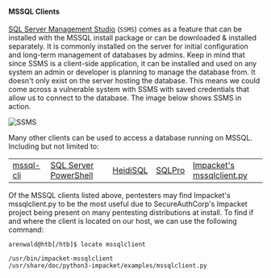 #### MSSQL Clients

[SQL Server Management Studio](https://docs.microsoft.com/en-us/sql/ssms/download-sql-server-management-studio-ssms?view=sql-server-ver15) (`SSMS`) comes as a feature that can be installed with the MSSQL install package or can be downloaded & installed separately. It is commonly installed on the server for initial configuration and long-term management of databases by admins. Keep in mind that since SSMS is a client-side application, it can be installed and used on any system an admin or developer is planning to manage the database from. It doesn't only exist on the server hosting the database. This means we could come across a vulnerable system with SSMS with saved credentials that allow us to connect to the database. The image below shows SSMS in action.

![SSMS](https://academy.hackthebox.com/storage/modules/112/ssms.png)

Many other clients can be used to access a database running on MSSQL. Including but not limited to:

||||||
|---|---|---|---|---|
|[mssql-cli](https://docs.microsoft.com/en-us/sql/tools/mssql-cli?view=sql-server-ver15)|[SQL Server PowerShell](https://docs.microsoft.com/en-us/sql/powershell/sql-server-powershell?view=sql-server-ver15)|[HeidiSQL](https://www.heidisql.com)|[SQLPro](https://www.macsqlclient.com)|[Impacket's mssqlclient.py](https://github.com/SecureAuthCorp/impacket/blob/master/examples/mssqlclient.py)|

Of the MSSQL clients listed above, pentesters may find Impacket's mssqlclient.py to be the most useful due to SecureAuthCorp's Impacket project being present on many pentesting distributions at install. To find if and where the client is located on our host, we can use the following command:

```shell-session
arenwald@htb[/htb]$ locate mssqlclient

/usr/bin/impacket-mssqlclient
/usr/share/doc/python3-impacket/examples/mssqlclient.py
```